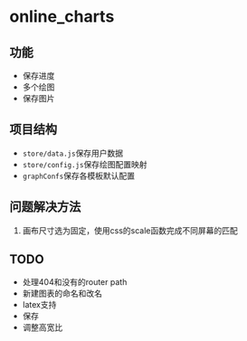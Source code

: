 # online_charts

## 功能

* 保存进度
* 多个绘图
* 保存图片

## 项目结构

* `store/data.js`保存用户数据
* `store/config.js`保存绘图配置映射
* `graphConfs`保存各模板默认配置

## 问题解决方法

1. 画布尺寸选为固定，使用css的scale函数完成不同屏幕的匹配

## TODO

* 处理404和没有的router path
* 新建图表的命名和改名
* latex支持
* 保存
* 调整高宽比
